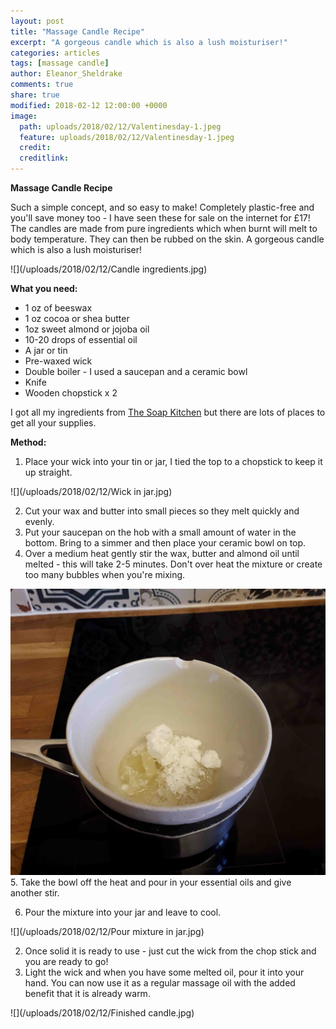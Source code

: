 ```yaml
---
layout: post
title: "Massage Candle Recipe"
excerpt: "A gorgeous candle which is also a lush moisturiser!"
categories: articles
tags: [massage candle]
author: Eleanor_Sheldrake
comments: true
share: true
modified: 2018-02-12 12:00:00 +0000
image:
  path: uploads/2018/02/12/Valentinesday-1.jpeg
  feature: uploads/2018/02/12/Valentinesday-1.jpeg
  credit:
  creditlink:
---
```

**Massage Candle Recipe**

Such a simple concept, and so easy to make! Completely plastic-free and you'll save money too - I have seen these for sale on the internet for £17! The candles are made from pure ingredients which when burnt will melt to body temperature. They can then be rubbed on the skin. A gorgeous candle which is also a lush moisturiser!

![](/uploads/2018/02/12/Candle ingredients.jpg)

**What you need:**

* 1 oz of beeswax
* 1 oz cocoa or shea butter
* 1oz sweet almond or jojoba oil
* 10-20 drops of essential oil
* A jar or tin
* Pre-waxed wick
* Double boiler - I used a saucepan and a ceramic bowl
* Knife
* Wooden chopstick x 2

I got all my ingredients from [The Soap Kitchen](https://www.thesoapkitchen.co.uk "The Soap Kitchen") but there are lots of places to get all your supplies.

**Method:**

1. Place your wick into your tin or jar, I tied the top to a chopstick to keep it up straight.

![](/uploads/2018/02/12/Wick in jar.jpg)

2. Cut your wax and butter into small pieces so they melt quickly and evenly.
3. Put your saucepan on the hob with a small amount of water in the bottom. Bring to a simmer and then place your ceramic bowl on top.
4. Over a medium heat gently stir the wax, butter and almond oil until melted - this will take 2-5 minutes. Don't over heat the mixture or create too many bubbles when you're mixing.

![](/uploads/2018/02/12/Bowl_on_hob.jpg)5. Take the bowl off the heat and pour in your essential oils and give another stir.

6. Pour the mixture into your jar and leave to cool.

![](/uploads/2018/02/12/Pour mixture in jar.jpg)

2. Once solid it is ready to use - just cut the wick from the chop stick and you are ready to go!
3. Light the wick and when you have some melted oil, pour it into your hand. You can now use it as a regular massage oil with the added benefit that it is already warm.

![](/uploads/2018/02/12/Finished candle.jpg)
